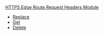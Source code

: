 <!-- Code generated for API Clients. DO NOT EDIT. -->

[HTTPS Edge Route Request Headers Module](#edge-route-request-headers-module)

- [Replace](#edge-route-request-headers-module/#replace)
- [Get](#edge-route-request-headers-module/#get)
- [Delete](#edge-route-request-headers-module/#delete)
